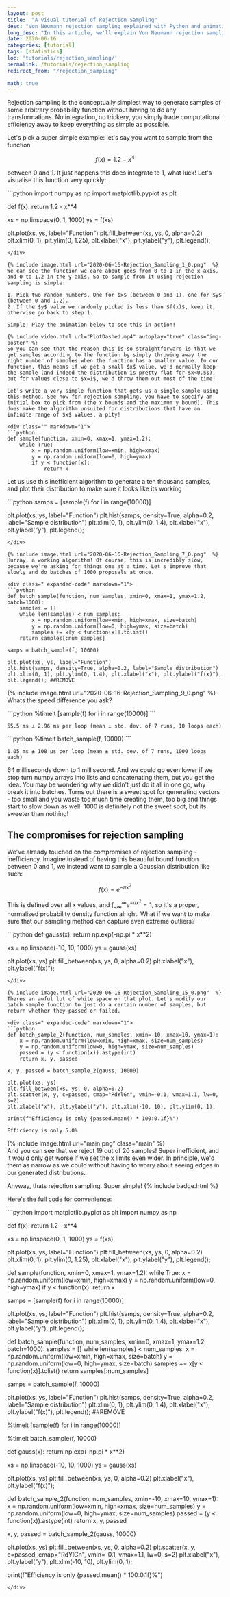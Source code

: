 ```yaml
---
layout: post
title:  "A visual tutorial of Rejection Sampling"
desc: "Von Neumann rejection sampling explained with Python and animations."
long_desc: "In this article, we'll explain Von Neumann rejection sampling with intuitive animations, explanations, and a simple Python implementation that you can adapt to sample an arbitrary function."
date: 2020-06-16
categories: [tutorial]
tags: [statistics]
loc: 'tutorials/rejection_sampling/'
permalink: /tutorials/rejection_sampling
redirect_from: "/rejection_sampling"

math: true
---
```


Rejection sampling is the conceptually simplest way to generate samples of some arbitrary probability function without having to do any transformations. No integration, no trickery, you simply trade computational efficiency away to keep everything as simple as possible.

Let's pick a super simple example: let's say you want to sample from the function

$$ f(x) = 1.2 - x^4 $$ 

between 0 and 1. It just happens this does integrate to 1, what luck! Let's visualise this function very quickly:

<div class=" expanded-code" markdown="1">
```python
import numpy as np
import matplotlib.pyplot as plt

def f(x):
    return 1.2 - x**4

xs = np.linspace(0, 1, 1000)
ys = f(xs)

plt.plot(xs, ys, label="Function") 
plt.fill_between(xs, ys, 0, alpha=0.2)
plt.xlim(0, 1), plt.ylim(0, 1.25), plt.xlabel("x"), plt.ylabel("y"), plt.legend();
```
</div>

{% include image.html url="2020-06-16-Rejection_Sampling_1_0.png"  %}    
We can see the function we care about goes from 0 to 1 in the x-axis, and 0 to 1.2 in the y-axis. So to sample from it using rejection sampling is simple:

1. Pick two random numbers. One for $x$ (between 0 and 1), one for $y$ (between 0 and 1.2).
2. If the $y$ value we randomly picked is less than $f(x)$, keep it, otherwise go back to step 1.

Simple! Play the animation below to see this in action!

{% include video.html url="PlotDashed.mp4" autoplay="true" class="img-poster" %}
So you can see that the reason this is so straightforward is that we get samples according to the function by simply throwing away the right number of samples when the function has a smaller value. In our function, this means if we get a small $x$ value, we'd normally keep the sample (and indeed the distribution is pretty flat for $x<0.5$), but for values close to $x=1$, we'd throw them out most of the time!

Let's write a very simple function that gets us a single sample using this method. See how for rejection sampling, you have to specify an initial box to pick from (the x bounds and the maximum y bound). This does make the algorithm unsuited for distributions that have an infinite range of $x$ values, a pity!

<div class="" markdown="1">
```python
def sample(function, xmin=0, xmax=1, ymax=1.2):
    while True:
        x = np.random.uniform(low=xmin, high=xmax)
        y = np.random.uniform(low=0, high=ymax)
        if y < function(x):
            return x
```
</div>

Let us use this inefficient algorithm to generate a ten thousand samples, and plot their distribution to make sure it looks like its working

<div class=" expanded-code" markdown="1">
```python
samps = [sample(f) for i in range(10000)]

plt.plot(xs, ys, label="Function")
plt.hist(samps, density=True, alpha=0.2, label="Sample distribution")
plt.xlim(0, 1), plt.ylim(0, 1.4), plt.xlabel("x"), plt.ylabel("y"), plt.legend();
```
</div>

{% include image.html url="2020-06-16-Rejection_Sampling_7_0.png"  %}    
Hurray, a working algorithm! Of course, this is incredibly slow, because we're asking for things one at a time. Let's improve that slowly and do batches of 1000 proposals at once.

<div class=" expanded-code" markdown="1">
```python
def batch_sample(function, num_samples, xmin=0, xmax=1, ymax=1.2, batch=1000):
    samples = []
    while len(samples) < num_samples:
        x = np.random.uniform(low=xmin, high=xmax, size=batch)
        y = np.random.uniform(low=0, high=ymax, size=batch)
        samples += x[y < function(x)].tolist()
    return samples[:num_samples]

samps = batch_sample(f, 10000)

plt.plot(xs, ys, label="Function")
plt.hist(samps, density=True, alpha=0.2, label="Sample distribution")
plt.xlim(0, 1), plt.ylim(0, 1.4), plt.xlabel("x"), plt.ylabel("f(x)"), plt.legend(); ##REMOVE
```
</div>

{% include image.html url="2020-06-16-Rejection_Sampling_9_0.png"  %}    
Whats the speed difference you ask?

<div class=" reduced-code" markdown="1">
```python
%timeit [sample(f) for i in range(10000)]
```
</div>

    55.5 ms ± 2.96 ms per loop (mean ± std. dev. of 7 runs, 10 loops each)
    
<div class=" reduced-code" markdown="1">
```python
%timeit batch_sample(f, 10000)
```
</div>

    1.05 ms ± 108 µs per loop (mean ± std. dev. of 7 runs, 1000 loops each)
    
64 milliseconds down to 1 millisecond. And we could go even lower if we stop turn numpy arrays into lists and concatenating them, but you get the idea. You may be wondering why we didn't just do it all in one go, why break it into batches. Turns out there is a sweet spot for generating vectors - too small and you waste too much time creating them, too big and things start to slow down as well. 1000 is definitely not the sweet spot, but its sweeter than nothing!

## The compromises for rejection sampling

We've already touched on the compromises of rejection sampling - inefficiency. Imagine instead of having this beautiful bound function between 0 and 1, we instead want to sample a Gaussian distribution like such:

$$ f(x) = e^{-\pi x^2} $$

This is defined over all $x$ values, and $\int_{-\infty}^{\infty} e^{-\pi x^2} = 1$, so it's a proper, normalised probability density function alright. What if we want to make sure that our sampling method can capture even extreme outliers?

<div class=" reduced-code" markdown="1">
```python
def gauss(x):
    return np.exp(-np.pi * x**2)

xs = np.linspace(-10, 10, 1000)
ys = gauss(xs)

plt.plot(xs, ys)
plt.fill_between(xs, ys, 0, alpha=0.2)
plt.xlabel("x"), plt.ylabel("f(x)");
```
</div>

{% include image.html url="2020-06-16-Rejection_Sampling_15_0.png"  %}    
Theres an awful lot of white space on that plot. Let's modify our batch sample function to just do a certain number of samples, but return whether they passed or failed.

<div class=" expanded-code" markdown="1">
```python
def batch_sample_2(function, num_samples, xmin=-10, xmax=10, ymax=1):
    x = np.random.uniform(low=xmin, high=xmax, size=num_samples)
    y = np.random.uniform(low=0, high=ymax, size=num_samples)
    passed = (y < function(x)).astype(int)
    return x, y, passed

x, y, passed = batch_sample_2(gauss, 10000)

plt.plot(xs, ys)
plt.fill_between(xs, ys, 0, alpha=0.2)
plt.scatter(x, y, c=passed, cmap="RdYlGn", vmin=-0.1, vmax=1.1, lw=0, s=2)
plt.xlabel("x"), plt.ylabel("y"), plt.xlim(-10, 10), plt.ylim(0, 1);

print(f"Efficiency is only {passed.mean() * 100:0.1f}%")
```
</div>

    Efficiency is only 5.0%
    
{% include image.html url="main.png" class="main" %}    
And you can see that we reject 19 out of 20 samples! Super inefficient, and it would only get worse if we set the x limits even wider. In principle, we'd them as narrow as we could without having to worry about seeing edges in our generated distributions.

Anyway, thats rejection sampling. Super simple!
{% include badge.html %}

Here's the full code for convenience:

<div class="expanded-code" markdown="1">```python
import matplotlib.pyplot as plt
import numpy as np


def f(x):
    return 1.2 - x**4

xs = np.linspace(0, 1, 1000)
ys = f(xs)

plt.plot(xs, ys, label="Function") 
plt.fill_between(xs, ys, 0, alpha=0.2)
plt.xlim(0, 1), plt.ylim(0, 1.25), plt.xlabel("x"), plt.ylabel("y"), plt.legend();

def sample(function, xmin=0, xmax=1, ymax=1.2):
    while True:
        x = np.random.uniform(low=xmin, high=xmax)
        y = np.random.uniform(low=0, high=ymax)
        if y < function(x):
            return x

samps = [sample(f) for i in range(10000)]

plt.plot(xs, ys, label="Function")
plt.hist(samps, density=True, alpha=0.2, label="Sample distribution")
plt.xlim(0, 1), plt.ylim(0, 1.4), plt.xlabel("x"), plt.ylabel("y"), plt.legend();

def batch_sample(function, num_samples, xmin=0, xmax=1, ymax=1.2, batch=1000):
    samples = []
    while len(samples) < num_samples:
        x = np.random.uniform(low=xmin, high=xmax, size=batch)
        y = np.random.uniform(low=0, high=ymax, size=batch)
        samples += x[y < function(x)].tolist()
    return samples[:num_samples]

samps = batch_sample(f, 10000)

plt.plot(xs, ys, label="Function")
plt.hist(samps, density=True, alpha=0.2, label="Sample distribution")
plt.xlim(0, 1), plt.ylim(0, 1.4), plt.xlabel("x"), plt.ylabel("f(x)"), plt.legend(); ##REMOVE

%timeit [sample(f) for i in range(10000)]

%timeit batch_sample(f, 10000)

def gauss(x):
    return np.exp(-np.pi * x**2)

xs = np.linspace(-10, 10, 1000)
ys = gauss(xs)

plt.plot(xs, ys)
plt.fill_between(xs, ys, 0, alpha=0.2)
plt.xlabel("x"), plt.ylabel("f(x)");

def batch_sample_2(function, num_samples, xmin=-10, xmax=10, ymax=1):
    x = np.random.uniform(low=xmin, high=xmax, size=num_samples)
    y = np.random.uniform(low=0, high=ymax, size=num_samples)
    passed = (y < function(x)).astype(int)
    return x, y, passed

x, y, passed = batch_sample_2(gauss, 10000)

plt.plot(xs, ys)
plt.fill_between(xs, ys, 0, alpha=0.2)
plt.scatter(x, y, c=passed, cmap="RdYlGn", vmin=-0.1, vmax=1.1, lw=0, s=2)
plt.xlabel("x"), plt.ylabel("y"), plt.xlim(-10, 10), plt.ylim(0, 1);

print(f"Efficiency is only {passed.mean() * 100:0.1f}%")

```
</div>